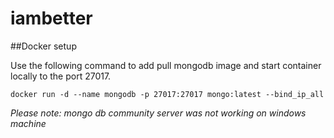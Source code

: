# iambetter

##Docker setup

Use the following command to add pull mongodb image and start container locally to the port 27017. 

```
docker run -d --name mongodb -p 27017:27017 mongo:latest --bind_ip_all

```


_Please note: mongo db community server was not working on windows machine_ 
